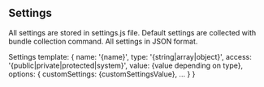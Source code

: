 ## Settings

All settings are stored in settings.js file. Default settings are collected with bundle collection command.
All settings in JSON format.

Settings template:
{
    name: '{name}',
    type: '{string|array|object}',
    access: '{public|private|protected|system}',
    value: {value depending on type},
    options: {
        customSettings: {customSettingsValue},
        ...
    }
}